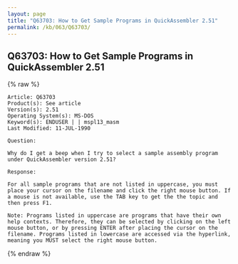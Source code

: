 ```yaml
---
layout: page
title: "Q63703: How to Get Sample Programs in QuickAssembler 2.51"
permalink: /kb/063/Q63703/
---
```


## Q63703: How to Get Sample Programs in QuickAssembler 2.51

{% raw %}

	Article: Q63703
	Product(s): See article
	Version(s): 2.51
	Operating System(s): MS-DOS
	Keyword(s): ENDUSER | | mspl13_masm
	Last Modified: 11-JUL-1990
	
	Question:
	
	Why do I get a beep when I try to select a sample assembly program
	under QuickAssembler version 2.51?
	
	Response:
	
	For all sample programs that are not listed in uppercase, you must
	place your cursor on the filename and click the right mouse button. If
	a mouse is not available, use the TAB key to get the the topic and
	then press F1.
	
	Note: Programs listed in uppercase are programs that have their own
	help contexts. Therefore, they can be selected by clicking on the left
	mouse button, or by pressing ENTER after placing the cursor on the
	filename. Programs listed in lowercase are accessed via the hyperlink,
	meaning you MUST select the right mouse button.

{% endraw %}
